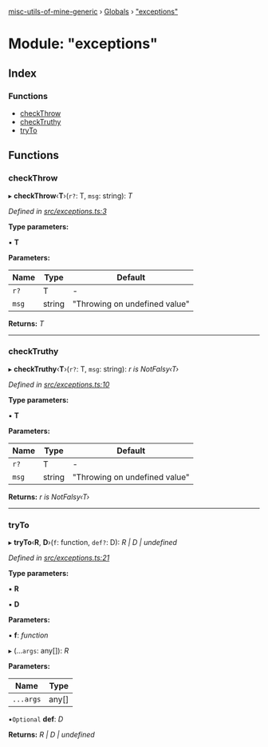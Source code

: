 [misc-utils-of-mine-generic](../README.md) › [Globals](../globals.md) › ["exceptions"](_exceptions_.md)

# Module: "exceptions"

## Index

### Functions

* [checkThrow](_exceptions_.md#checkthrow)
* [checkTruthy](_exceptions_.md#checktruthy)
* [tryTo](_exceptions_.md#tryto)

## Functions

###  checkThrow

▸ **checkThrow**‹**T**›(`r?`: T, `msg`: string): *T*

*Defined in [src/exceptions.ts:3](https://github.com/cancerberoSgx/misc-utils-of-mine/blob/6c43bc6/misc-utils-of-mine-generic/src/exceptions.ts#L3)*

**Type parameters:**

▪ **T**

**Parameters:**

Name | Type | Default |
------ | ------ | ------ |
`r?` | T | - |
`msg` | string | "Throwing on undefined value" |

**Returns:** *T*

___

###  checkTruthy

▸ **checkTruthy**‹**T**›(`r?`: T, `msg`: string): *r is NotFalsy‹T›*

*Defined in [src/exceptions.ts:10](https://github.com/cancerberoSgx/misc-utils-of-mine/blob/6c43bc6/misc-utils-of-mine-generic/src/exceptions.ts#L10)*

**Type parameters:**

▪ **T**

**Parameters:**

Name | Type | Default |
------ | ------ | ------ |
`r?` | T | - |
`msg` | string | "Throwing on undefined value" |

**Returns:** *r is NotFalsy‹T›*

___

###  tryTo

▸ **tryTo**‹**R**, **D**›(`f`: function, `def?`: D): *R | D | undefined*

*Defined in [src/exceptions.ts:21](https://github.com/cancerberoSgx/misc-utils-of-mine/blob/6c43bc6/misc-utils-of-mine-generic/src/exceptions.ts#L21)*

**Type parameters:**

▪ **R**

▪ **D**

**Parameters:**

▪ **f**: *function*

▸ (...`args`: any[]): *R*

**Parameters:**

Name | Type |
------ | ------ |
`...args` | any[] |

▪`Optional`  **def**: *D*

**Returns:** *R | D | undefined*
